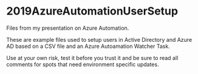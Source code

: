 # 2019AzureAutomationUserSetup
Files from my presentation on Azure Automation.

These are example files used to setup users in Active Directory and Azure AD based on a CSV file and an Azure Autoamation Watcher Task.  

Use at your own risk, test it before you trust it and be sure to read all comments for spots that need environment specific updates. 